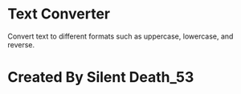 # Text Converter
Convert text to different formats such as uppercase, lowercase, and reverse.

# Created By Silent Death_53

